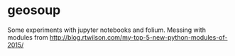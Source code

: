 # geosoup
Some experiments with jupyter notebooks and folium. Messing with modules from http://blog.rtwilson.com/my-top-5-new-python-modules-of-2015/
